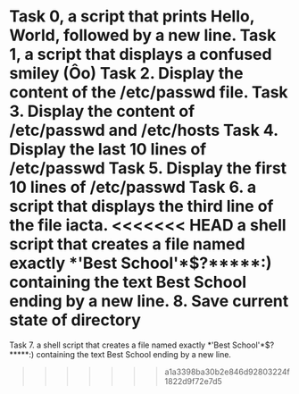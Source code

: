 Task 0, a script that prints Hello, World, followed by a new line.
Task 1, a script that displays a confused smiley (Ôo)
Task 2. Display the content of the /etc/passwd file.
Task 3. Display the content of /etc/passwd and /etc/hosts
Task 4. Display the last 10 lines of /etc/passwd
Task 5. Display the first 10 lines of /etc/passwd
Task 6. a script that displays the third line of the file iacta.
<<<<<<< HEAD
a shell script that creates a file named exactly \*\'Best School\'\*$\?\*\*\*\*\*:) containing the text Best School ending by a new line.
8. Save current state of directory
=======
Task 7. a shell script that creates a file named exactly \*\'Best School\'\*$\?\*\*\*\*\*:) containing the text Best School ending by a new line.
>>>>>>> a1a3398ba30b2e846d92803224f1822d9f72e7d5
